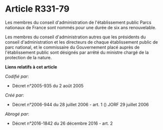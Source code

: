 # Article R331-79

Les membres du conseil d'administration de l'établissement public Parcs nationaux de France sont nommés pour une durée de six
ans renouvelable.

Les membres du conseil d'administration autres que les présidents du conseil d'administration et les directeurs de chaque
établissement public de parc national, et le commissaire du Gouvernement placé auprès de l'établissement public sont désignés
par arrêté du ministre chargé de la protection de la nature.

**Liens relatifs à cet article**

_Codifié par_:

  - Décret n°2005-935 du 2 août 2005

_Créé par_:

  - Décret n°2006-944 du 28 juillet 2006 - art. 1 () JORF 29 juillet 2006

_Abrogé par_:

  - Décret n°2016-1842 du 26 décembre 2016 - art. 2
